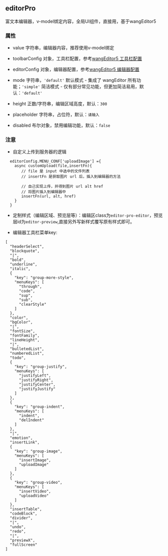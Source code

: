 ## editorPro
富文本编辑器，v-model绑定内容，全局UI组件，直接用，基于wangEditor5

### 属性
* value 字符串，编辑器内容，推荐使用v-model绑定

* toolbarConfig 对象，工具栏配置，参考[wangEditor5 工具栏配置](https://www.wangeditor.com/v5/toolbar-config.html) 

* editorConfig 对象，编辑器配置，参考[wangEditor5 编辑器配置](https://www.wangeditor.com/v5/editor-config.html) 

* mode 字符串，`'default'` 默认模式 - 集成了 wangEditor 所有功能；`'simple'` 简洁模式 - 仅有部分常见功能，但更加简洁易用，默认：`'default'`

* height 正数/字符串，编辑区域高度，默认：`300`

* placeholder 字符串，占位符，默认：`请输入`

* disabled 布尔对象，禁用编辑功能，默认：`false`

### 注意
* 自定义上传到服务器的逻辑
```
  editorConfig.MENU_CONF['uploadImage'] ={
    async customUpload(file,insertFn){
       // file 是 input 中选中的文件列表
       // insertFn 是获取图片 url 后，插入到编辑器的方法

       // 自己实现上传，并得到图片 url alt href
       // 将图片插入到编辑器中
       insertFn(url, alt, href)
    }
  }
```

* 定制样式（编辑区域、预览层等）：编辑区class为`editor-pro-editor`，预览层id为`editor-preview`,直接另外写新样式覆写原有样式即可。

* 编辑器工具栏菜单key:
```angular2
[
  "headerSelect",
  "blockquote",
  "|",
  "bold",
  "underline",
  "italic",
  {
    "key": "group-more-style",
    "menuKeys": [
      "through",
      "code",
      "sup",
      "sub",
      "clearStyle"
    ]
  },
  "color",
  "bgColor",
  "|",
  "fontSize",
  "fontFamily",
  "lineHeight",
  "|",
  "bulletedList",
  "numberedList",
  "todo",
  {
    "key": "group-justify",
    "menuKeys": [
      "justifyLeft",
      "justifyRight",
      "justifyCenter",
      "justifyJustify"
    ]
  },
  {
    "key": "group-indent",
    "menuKeys": [
      "indent",
      "delIndent"
    ]
  },
  "|",
  "emotion",
  "insertLink",
  {
    "key": "group-image",
    "menuKeys": [
      "insertImage",
      "uploadImage"
    ]
  },
  {
    "key": "group-video",
    "menuKeys": [
      "insertVideo",
      "uploadVideo"
    ]
  },
  "insertTable",
  "codeBlock",
  "divider",
  "|",
  "undo",
  "redo",
  "|",
  "previewX",
  "fullScreen"
]
```